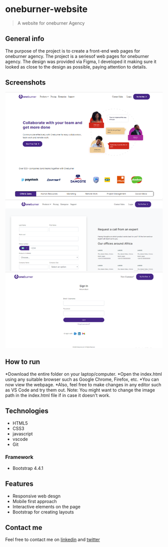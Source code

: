 # oneburner-website
> A website for oneburner Agency

## General info
The purpose of the project is to create a front-end web pages for oneburner agency. The project is a seriesof web pages for oneburner agency. 
The design was provided via Figma, I developed it making sure it looked as close to the design as possible, paying attention to details.

## Screenshots
![oneburner home screenshot](./images/oneburner-home.PNG)
![oneburner contact screenshot](./images/oneburner-contact.PNG)
![oneburner sign-in screenshot](./images/oneburner-signin.PNG)

## How to run
*Download the entire folder on your laptop/computer.
*Open the index.html using any suitable browser such as Google Chrome, Firefox, etc.
*You can now view the webpage.
*Also, feel free to make changes in any editor such as VS Code and try them out.
Note: You might want to change the image path in the index.html file if in case it doesn't work.

## Technologies
* HTML5
* CSS3
* javascript
* vscode
* Git
### Framework
* Bootstrap 4.4.1

## Features
* Responsive web desgn
* Mobile first approach
* Interactive elements on the page
* Bootstrap for creating layouts

## Contact me
Feel free to contact me on [linkedin](https://www.linkedin.com/in/monday-ofem/) and [twitter](https://twitter.com/MondayOfem)

